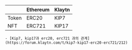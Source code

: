 |       | Ethereum | Klaytn |
| --    | --       | --     |
| Token | ERC20    | KIP7   |
| NFT   | ERC721   | KIP17  |

	- [Kip7, kip17과 erc20, erc721 과의 관계](https://forum.klaytn.com/t/kip7-kip17-erc20-erc721/212)
